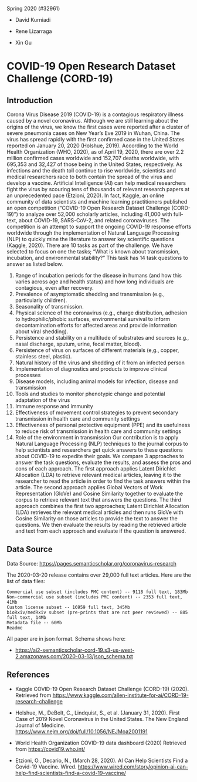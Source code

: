 Spring 2020 (#32961)

  * David Kurniadi

  * Rene Lizarraga

  * Xin Gu

# COVID-19 Open Research Dataset Challenge (CORD-19)

## Introduction
Corona Virus Disease 2019 (COVID-19) is a contagious respiratory illness caused by a novel coronavirus.  Although we are still learning about the origins of the virus, we know the first cases were reported after a cluster of severe pneumonia cases on New Year’s Eve 2019 in Wuhan, China. The virus has spread rapidly with the first confirmed case in the United States reported on January 20, 2020 (Holshue, 2019).  According to the World Health Organization (WHO, 2020), as of April 19, 2020, there are over 2.2 million confirmed cases worldwide and 152,707 deaths worldwide, with 695,353 and 32,427 of those being in the United States, respectively.  As infections and the death toll continue to rise worldwide, scientists and medical researchers race to both contain the spread of the virus and develop a vaccine. 
Artificial Intelligence (AI) can help medical researchers fight the virus by scouring tens of thousands of relevant research papers at an unprecedented pace (Etzioni, 2020).  In fact, Kaggle, an online community of data scientists and machine learning practitioners published an open competition (“COVID-19 Open Research Dataset Challenge (CORD-19)”) to analyze over 52,000 scholarly articles, including 41,000 with full-text, about COVID-19, SARS-CoV-2, and related coronaviruses.  The competition is an attempt to support the ongoing COVID-19 response efforts worldwide through the implementation of Natural Language Processing (NLP) to quickly mine the literature to answer key scientific questions (Kaggle, 2020).  There are 10 tasks as part of the challenge.  We have selected to focus on one the tasks; “What is known about transmission, incubation, and environmental stability?”  This task has 14 task questions to answer as listed below. 
1.	Range of incubation periods for the disease in humans (and how this varies across age and health status) and how long individuals are contagious, even after recovery.
2.	Prevalence of asymptomatic shedding and transmission (e.g., particularly children).
3.	Seasonality of transmission.
4.	Physical science of the coronavirus (e.g., charge distribution, adhesion to hydrophilic/phobic surfaces, environmental survival to inform decontamination efforts for affected areas and provide information about viral shedding).
5.	Persistence and stability on a multitude of substrates and sources (e.g., nasal discharge, sputum, urine, fecal matter, blood).
6.	Persistence of virus on surfaces of different materials (e,g., copper, stainless steel, plastic).
7.	Natural history of the virus and shedding of it from an infected person
8.	Implementation of diagnostics and products to improve clinical processes
9.	Disease models, including animal models for infection, disease and transmission
10.	Tools and studies to monitor phenotypic change and potential adaptation of the virus
11.	Immune response and immunity
12.	Effectiveness of movement control strategies to prevent secondary transmission in health care and community settings
13.	Effectiveness of personal protective equipment (PPE) and its usefulness to reduce risk of transmission in health care and community settings
14.	Role of the environment in transmission
Our contribution is to apply Natural Language Processing (NLP) techniques to the journal corpus to help scientists and researchers get quick answers to these questions about COVID-19 to expedite their goals. 
We compare 3 approaches to answer the task questions, evaluate the results, and assess the pros and cons of each approach.  The first approach applies Latent Dirichlet Allocation (LDA) to retrieve relevant medical articles, leaving it to the researcher to read the article in order to find the task answers within the article. The second approach applies Global Vectors of Work Representation (GloVe) and Cosine Similarity together to evaluate the corpus to retrieve relevant text that answers the questions.  The third approach combines the first two approaches; Latent Dirichlet Allocation (LDA) retrieves the relevant medical articles and then runs GloVe with Cosine Similarity on those articles to provide the text to answer the questions. 
We then evaluate the results by reading the retrieved article and text from each approach and evaluate if the question is answered.  

## Data Source

Data Source: https://pages.semanticscholar.org/coronavirus-research

The 2020-03-20 release contains over 29,000 full text articles. Here are the list of data files:

    Commercial use subset (includes PMC content) -- 9118 full text, 183Mb
    Non-commercial use subset (includes PMC content) -- 2353 full text, 41Mb
    Custom license subset -- 16959 full text, 345Mb
    bioRxiv/medRxiv subset (pre-prints that are not peer reviewed) -- 885 full text, 14Mb
    Metadata file -- 60Mb
    Readme

All paper are in json format. Schema shows here: 
* <https://ai2-semanticscholar-cord-19.s3-us-west-2.amazonaws.com/2020-03-13/json_schema.txt>

## References

* Kaggle COVID-19 Open Research Dataset Challenge (CORD-19) (2020). Retrieved from 
<https://www.kaggle.com/allen-institute-for-ai/CORD-19-research-challenge>

* Holshue, M., DeBolt, C., Lindquist, S., et al. (January 31, 2020). First Case of 2019 Novel 
Coronavirus in the United States. The New England Journal of Medicine. 
<https://www.nejm.org/doi/full/10.1056/NEJMoa2001191>

* World Health Organization COVID-19 data dashboard (2020) Retrieved from 
<https://covid19.who.int/>

* Etzioni, O., Decario, N., (March 28, 2020). AI Can Help Scientists Find a Covid-19 Vaccine. 
Wired. <https://www.wired.com/story/opinion-ai-can-help-find-scientists-find-a-covid-19-vaccine/>



